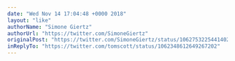 ```yaml
---
date: "Wed Nov 14 17:04:48 +0000 2018"
layout: "like"
authorName: "Simone Giertz"
authorUrl: "https://twitter.com/SimoneGiertz"
originalPost: "https://twitter.com/SimoneGiertz/status/1062753225441402880"
inReplyTo: "https://twitter.com/tomscott/status/1062348612649267202"
---
```

